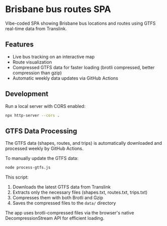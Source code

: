 # Brisbane bus routes SPA

Vibe-coded SPA showing Brisbane bus locations and routes using GTFS real-time data from Translink.

## Features

- Live bus tracking on an interactive map
- Route visualization
- Compressed GTFS data for faster loading (brotli compressed, better compression than gzip)
- Automatic weekly data updates via GitHub Actions

## Development

Run a local server with CORS enabled:

```bash
npx http-server --cors .
```

## GTFS Data Processing

The GTFS data (shapes, routes, and trips) is automatically downloaded and processed weekly by GitHub Actions.

To manually update the GTFS data:

```bash
node process-gtfs.js
```

This script:
1. Downloads the latest GTFS data from Translink
2. Extracts only the necessary files (shapes.txt, routes.txt, trips.txt)
3. Compresses them with both Brotli and Gzip
4. Saves the compressed files to the `data/` directory

The app uses brotli-compressed files via the browser's native DecompressionStream API for efficient loading.

